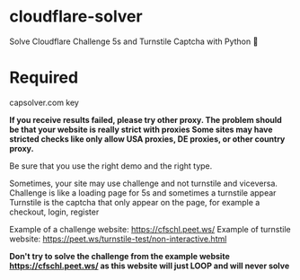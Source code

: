 # cloudflare-solver
Solve Cloudflare Challenge 5s and Turnstile Captcha with Python 🌠

# Required
capsolver.com key

**If you receive results failed, please try other proxy. The problem should be that  your website is really strict with proxies
Some sites may have stricted checks like only allow USA proxies, DE proxies, or other country proxy.**

Be sure that you use the right demo and the right type.
 
Sometimes, your site may use challenge and not turnstile and viceversa.
Challenge is  like a loading page for 5s and sometimes a turnstile appear
Turnstile is the captcha that only appear on the page, for example a checkout, login, register

Example of a challenge website: https://cfschl.peet.ws/
Example of turnstile website: https://peet.ws/turnstile-test/non-interactive.html

**Don't try to solve the challenge from the example website https://cfschl.peet.ws/ as this website will just LOOP and will never solve**

